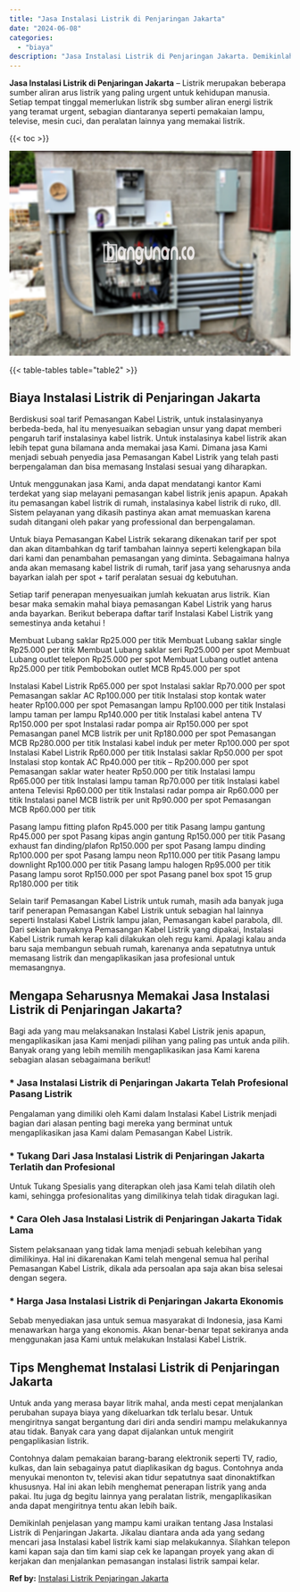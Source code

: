 ```yaml
---
title: "Jasa Instalasi Listrik di Penjaringan Jakarta"
date: "2024-06-08"
categories: 
  - "biaya"
description: "Jasa Instalasi Listrik di Penjaringan Jakarta. Demikinlah penjelasan yang mampu kami uraikan tentang Jasa Instalasi Listrik di Penjaringan Jakarta. Jikalau d..."
---
```


**Jasa Instalasi Listrik di Penjaringan Jakarta** – Listrik merupakan beberapa sumber aliran arus listrik yang paling urgent untuk kehidupan manusia. Setiap tempat tinggal memerlukan listrik sbg sumber aliran energi listrik yang teramat urgent, sebagian diantaranya seperti pemakaian lampu, televise, mesin cuci, dan peralatan lainnya yang memakai listrik.

{{< toc >}}

![Jasa Instalasi Listrik di Penjaringan Jakarta](/images/instalasi-listrik-murah29.png)

{{< table-tables table="table2" >}}

## Biaya Instalasi Listrik di Penjaringan Jakarta

Berdiskusi soal tarif Pemasangan Kabel Listrik, untuk instalasinyanya berbeda-beda, hal itu menyesuaikan sebagian unsur yang dapat memberi pengaruh tarif instalasinya kabel listrik. Untuk instalasinya kabel listrik akan lebih tepat guna bilamana anda memakai jasa Kami. Dimana jasa Kami menjadi sebuah penyedia jasa Pemasangan Kabel Listrik yang telah pasti berpengalaman dan bisa memasang Instalasi sesuai yang diharapkan.

Untuk menggunakan jasa Kami, anda dapat mendatangi kantor Kami terdekat yang siap melayani pemasangan kabel listrik jenis apapun. Apakah itu pemasangan kabel listrik di rumah, instalasinya kabel listrik di ruko, dll. Sistem pelayanan yang dikasih pastinya akan amat memuaskan karena sudah ditangani oleh pakar yang professional dan berpengalaman.

Untuk biaya Pemasangan Kabel Listrik sekarang dikenakan tarif per spot dan akan ditambahkan dg tarif tambahan lainnya seperti kelengkapan bila dari kami dan penambahan pemasangan yang diminta. Sebagaimana halnya anda akan memasang kabel listrik di rumah, tarif jasa yang seharusnya anda bayarkan ialah per spot + tarif peralatan sesuai dg kebutuhan.

Setiap tarif penerapan menyesuaikan jumlah kekuatan arus listrik. Kian besar maka semakin mahal biaya pemasangan Kabel Listrik yang harus anda bayarkan. Berikut beberapa daftar tarif Instalasi Kabel Listrik yang semestinya anda ketahui !

Membuat Lubang saklar Rp25.000 per titik Membuat Lubang saklar single Rp25.000 per titik Membuat Lubang saklar seri Rp25.000 per spot Membuat Lubang outlet telepon Rp25.000 per spot Membuat Lubang outlet antena Rp25.000 per titik Pembobokan outlet MCB Rp45.000 per spot

Instalasi Kabel Listrik Rp65.000 per spot Instalasi saklar Rp70.000 per spot Pemasangan saklar AC Rp100.000 per titik Instalasi stop kontak water heater Rp100.000 per spot Pemasangan lampu Rp100.000 per titik Instalasi lampu taman per lampu Rp140.000 per titik Instalasi kabel antena TV Rp150.000 per spot Instalasi radar pompa air Rp150.000 per spot Pemasangan panel MCB listrik per unit Rp180.000 per spot Pemasangan MCB Rp280.000 per titik Instalasi kabel induk per meter Rp100.000 per spot Instalasi Kabel Listrik Rp60.000 per titik Instalasi saklar Rp50.000 per spot Instalasi stop kontak AC Rp40.000 per titik – Rp200.000 per spot Pemasangan saklar water heater Rp50.000 per titik Instalasi lampu Rp65.000 per titik Instalasi lampu taman Rp70.000 per titik Instalasi kabel antena Televisi Rp60.000 per titik Instalasi radar pompa air Rp60.000 per titik Instalasi panel MCB listrik per unit Rp90.000 per spot Pemasangan MCB Rp60.000 per titik

Pasang lampu fitting plafon Rp45.000 per titik Pasang lampu gantung Rp45.000 per spot Pasang kipas angin gantung Rp150.000 per titik Pasang exhaust fan dinding/plafon Rp150.000 per spot Pasang lampu dinding Rp100.000 per spot Pasang lampu neon Rp110.000 per titik Pasang lampu downlight Rp100.000 per titik Pasang lampu halogen Rp95.000 per titik Pasang lampu sorot Rp150.000 per spot Pasang panel box spot 15 grup Rp180.000 per titik

Selain tarif Pemasangan Kabel Listrik untuk rumah, masih ada banyak juga tarif penerapan Pemasangan Kabel Listrik untuk sebagian hal lainnya seperti Instalasi Kabel Listrik lampu jalan, Pemasangan kabel parabola, dll. Dari sekian banyaknya Pemasangan Kabel Listrik yang dipakai, Instalasi Kabel Listrik rumah kerap kali dilakukan oleh regu kami. Apalagi kalau anda baru saja membangun sebuah rumah, karenanya anda sepatutnya untuk memasang listrik dan mengaplikasikan jasa profesional untuk memasangnya.

## Mengapa Seharusnya Memakai Jasa Instalasi Listrik di Penjaringan Jakarta?

Bagi ada yang mau melaksanakan Instalasi Kabel Listrik jenis apapun, mengaplikasikan jasa Kami menjadi pilihan yang paling pas untuk anda pilih. Banyak orang yang lebih memilih mengaplikasikan jasa Kami karena sebagian alasan sebagaimana berikut!

### \* Jasa Instalasi Listrik di Penjaringan Jakarta Telah Profesional Pasang Listrik

Pengalaman yang dimiliki oleh Kami dalam Instalasi Kabel Listrik menjadi bagian dari alasan penting bagi mereka yang berminat untuk mengaplikasikan jasa Kami dalam Pemasangan Kabel Listrik.

### \* Tukang Dari Jasa Instalasi Listrik di Penjaringan Jakarta Terlatih dan Profesional

Untuk Tukang Spesialis yang diterapkan oleh jasa Kami telah dilatih oleh kami, sehingga profesionalitas yang dimilikinya telah tidak diragukan lagi.

### \* Cara Oleh Jasa Instalasi Listrik di Penjaringan Jakarta Tidak Lama

Sistem pelaksanaan yang tidak lama menjadi sebuah kelebihan yang dimilikinya. Hal ini dikarenakan Kami telah mengenal semua hal perihal Pemasangan Kabel Listrik, dikala ada persoalan apa saja akan bisa selesai dengan segera.

### \* Harga Jasa Instalasi Listrik di Penjaringan Jakarta Ekonomis

Sebab menyediakan jasa untuk semua masyarakat di Indonesia, jasa Kami menawarkan harga yang ekonomis. Akan benar-benar tepat sekiranya anda menggunakan jasa Kami untuk melakukan Instalasi Kabel Listrik.

## Tips Menghemat Instalasi Listrik di Penjaringan Jakarta


Untuk anda yang merasa bayar litrik mahal, anda mesti cepat menjalankan perubahan supaya biaya yang dikeluarkan tdk terlalu besar. Untuk mengiritnya sangat bergantung dari diri anda sendiri mampu melakukannya atau tidak. Banyak cara yang dapat dijalankan untuk mengirit pengaplikasian listrik.

Contohnya dalam pemakaian barang-barang elektronik seperti TV, radio, kulkas, dan lain sebagainya patut diaplikasikan dg bagus. Contohnya anda menyukai menonton tv, televisi akan tidur sepatutnya saat dinonaktifkan khususnya. Hal ini akan lebih menghemat penerapan listrik yang anda pakai. Itu juga dg begitu lainnya yang peralatan listrik, mengaplikasikan anda dapat mengiritnya tentu akan lebih baik.

Demikinlah penjelasan yang mampu kami uraikan tentang Jasa Instalasi Listrik di Penjaringan Jakarta. Jikalau diantara anda ada yang sedang mencari jasa Instalasi kabel listrik kami siap melakukannya. Silahkan telepon kami kapan saja dan tim kami siap cek ke lapangan proyek yang akan di kerjakan dan menjalankan pemasangan instalasi listrik sampai kelar.

**Ref by:** [Instalasi Listrik Penjaringan Jakarta](https://id.wikipedia.org/wiki/Instalasi)
